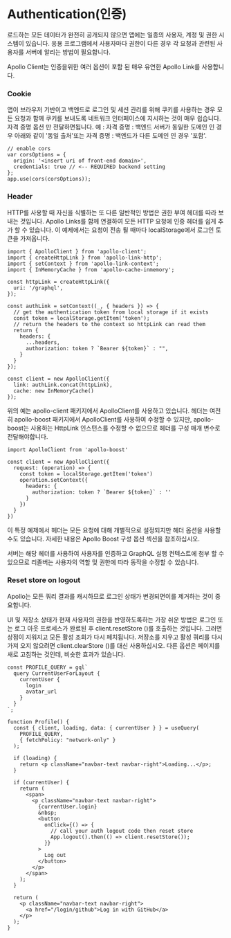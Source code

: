 # Authentication\(인증\)

로드하는 모든 데이터가 완전히 공개되지 않으면 앱에는 일종의 사용자, 계정 및 권한 시스템이 있습니다. 응용 프로그램에서 사용자마다 권한이 다른 경우 각 요청과 관련된 사용자를 서버에 알리는 방법이 필요합니다.

Apollo Client는 인증을위한 여러 옵션이 포함 된 매우 유연한 Apollo Link를 사용합니다.

### Cookie <a id="cookie"></a>

앱이 브라우저 기반이고 백엔드로 로그인 및 세션 관리를 위해 쿠키를 사용하는 경우 모든 요청과 함께 쿠키를 보내도록 네트워크 인터페이스에 지시하는 것이 매우 쉽습니다. 자격 증명 옵션 만 전달하면됩니다. 예 : 자격 증명 : 백엔드 서버가 동일한 도메인 인 경우 아래와 같이 '동일 출처'또는 자격 증명 : 백엔드가 다른 도메인 인 경우 '포함'.

```text
// enable cors
var corsOptions = {
  origin: '<insert uri of front-end domain>',
  credentials: true // <-- REQUIRED backend setting
};
app.use(cors(corsOptions));
```

### Header <a id="header"></a>

HTTP를 사용할 때 자신을 식별하는 또 다른 일반적인 방법은 권한 부여 헤더를 따라 보내는 것입니다. Apollo Links를 함께 연결하여 모든 HTTP 요청에 인증 헤더를 쉽게 추가 할 수 있습니다. 이 예제에서는 요청이 전송 될 때마다 localStorage에서 로그인 토큰을 가져옵니다.

```text
import { ApolloClient } from 'apollo-client';
import { createHttpLink } from 'apollo-link-http';
import { setContext } from 'apollo-link-context';
import { InMemoryCache } from 'apollo-cache-inmemory';

const httpLink = createHttpLink({
  uri: '/graphql',
});

const authLink = setContext((_, { headers }) => {
  // get the authentication token from local storage if it exists
  const token = localStorage.getItem('token');
  // return the headers to the context so httpLink can read them
  return {
    headers: {
      ...headers,
      authorization: token ? `Bearer ${token}` : "",
    }
  }
});

const client = new ApolloClient({
  link: authLink.concat(httpLink),
  cache: new InMemoryCache()
});
```

위의 예는 apollo-client 패키지에서 ApolloClient를 사용하고 있습니다. 헤더는 여전히 apollo-boost 패키지에서 ApolloClient를 사용하여 수정할 수 있지만, apollo-boost는 사용하는 HttpLink 인스턴스를 수정할 수 없으므로 헤더를 구성 매개 변수로 전달해야합니다.

```text
import ApolloClient from 'apollo-boost'

const client = new ApolloClient({
  request: (operation) => {
    const token = localStorage.getItem('token')
    operation.setContext({
      headers: {
        authorization: token ? `Bearer ${token}` : ''
      }
    })
  }
})
```

이 특정 예제에서 헤더는 모든 요청에 대해 개별적으로 설정되지만 헤더 옵션을 사용할 수도 있습니다. 자세한 내용은 Apollo Boost 구성 옵션 섹션을 참조하십시오.

서버는 해당 헤더를 사용하여 사용자를 인증하고 GraphQL 실행 컨텍스트에 첨부 할 수 있으므로 리졸버는 사용자의 역할 및 권한에 따라 동작을 수정할 수 있습니다.

### Reset store on logout <a id="reset-store-on-logout"></a>

Apollo는 모든 쿼리 결과를 캐시하므로 로그인 상태가 변경되면이를 제거하는 것이 중요합니다.

UI 및 저장소 상태가 현재 사용자의 권한을 반영하도록하는 가장 쉬운 방법은 로그인 또는 로그 아웃 프로세스가 완료된 후 client.resetStore \(\)를 호출하는 것입니다. 그러면 상점이 지워지고 모든 활성 조회가 다시 페치됩니다. 저장소를 지우고 활성 쿼리를 다시 가져 오지 않으려면 client.clearStore \(\)를 대신 사용하십시오. 다른 옵션은 페이지를 새로 고침하는 것인데, 비슷한 효과가 있습니다.

```text
const PROFILE_QUERY = gql`
  query CurrentUserForLayout {
    currentUser {
      login
      avatar_url
    }
  }
`;

function Profile() {
  const { client, loading, data: { currentUser } } = useQuery(
    PROFILE_QUERY,
    { fetchPolicy: "network-only" }
  );

  if (loading) {
    return <p className="navbar-text navbar-right">Loading...</p>;
  }

  if (currentUser) {
    return (
      <span>
        <p className="navbar-text navbar-right">
          {currentUser.login}
          &nbsp;
          <button
            onClick={() => {
              // call your auth logout code then reset store
              App.logout().then(() => client.resetStore());
            }}
          >
            Log out
          </button>
        </p>
      </span>
    );
  }

  return (
    <p className="navbar-text navbar-right">
      <a href="/login/github">Log in with GitHub</a>
    </p>
  );
}
```

